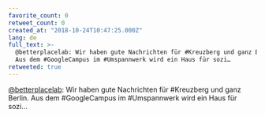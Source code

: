 ```yaml
---
favorite_count: 0
retweet_count: 0
created_at: "2018-10-24T10:47:25.000Z"
lang: de
full_text: >-
  @betterplacelab: Wir haben gute Nachrichten für #Kreuzberg und ganz Berlin.
  Aus dem #GoogleCampus im #Umspannwerk wird ein Haus für sozi…
retweeted: true
---
```


[@betterplacelab](https://twitter.com/betterplacelab): Wir haben gute
Nachrichten für #Kreuzberg und ganz Berlin. Aus dem #GoogleCampus im
#Umspannwerk wird ein Haus für sozi…
